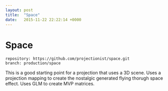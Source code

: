 ```yaml
---
layout: post
title:  "Space"
date:   2015-11-22 22:22:14 +0000
---
```


# Space

```
repository: https://github.com/projectionist/space.git
branch: production/space
```

This is a good starting point for a projection that uses a 3D scene.
Uses a projection mapping to create the nostalgic generated flying thorugh space effect.
Uses GLM to create MVP matrices.

